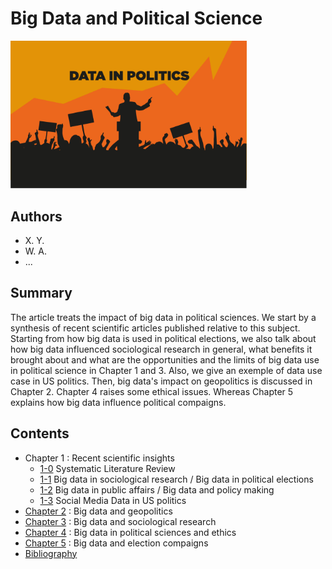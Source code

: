 # Big Data and Political Science

<img src="images/big_data_politics.png" alt="Data in Politics" width=75%/>

## Authors 
* X. Y.
* W. A.
* ...

## Summary
The article treats the impact of big data in political sciences. We start by a synthesis of recent scientific articles published relative to this subject. Starting from how big data is used in political elections, we also talk about how big data influenced sociological research in general, what benefits it brought about and what are the opportunities and the limits of big data use in political science in Chapter 1 and 3. Also, we give an exemple of data use case in US politics. Then, big data's impact on geopolitics is discussed in Chapter 2. Chapter 4 raises some ethical issues. Whereas Chapter 5 explains how big data influence political compaigns.

## Contents 
- Chapter 1 : Recent scientific insights
	- [1-0](methodology.md) Systematic Literature Review
	- [1-1](chapter1_1.md) Big data in sociological research / Big data in political elections 
	- [1-2](chapter1_2.md) Big data in public affairs / Big data and policy making
	- [1-3](chapter1_3.md) Social Media Data in US politics
- [Chapter 2](chapter2.md) : Big data and geopolitics
- [Chapter 3](chapter3.md) : Big data and sociological research
- [Chapter 4](chapter4.md) : Big data in political sciences and ethics
- [Chapter 5](chapter5.md) : Big data and election compaigns
- [Bibliography](bibliography.md) 

